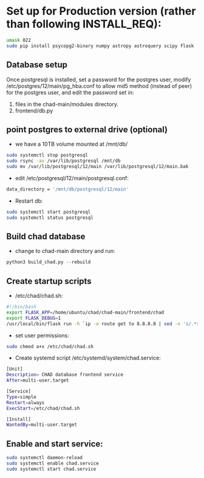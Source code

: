 # Set up for Production version (rather than following INSTALL_REQ):
```bash
umask 022
sudo pip install psycopg2-binary numpy astropy astroquery scipy flask
```

## Database setup
Once postgresql is installed, set a password for the postgres user, modify /etc/postgres/12/main/pg_hba.conf 
to allow md5 method (instead of peer) for the postgres user, and edit the password set in: 
   1. files in the chad-main/modules directory.
   2. frontend/db.py

## point postgres to external drive (optional)
 - we have a 10TB volume mounted at /mnt/db/
```bash
sudo systemctl stop postgresql
sudo rsync -av /var/lib/postgresql /mnt/db
sudo mv /var/lib/postgresql/12/main /var/lib/postgresql/12/main.bak
```
 - edit /etc/postgresql/12/main/postgresql.conf:
```bash
data_directory = '/mnt/db/postgresql/12/main'
```
 - Restart db:
```bash
sudo systemctl start postgresql
sudo systemctl status postgresql
```

## Build chad database
 - change to chad-main directory and run:
```python
python3 build_chad.py --rebuild
```

## Create startup scripts 
 - /etc/chad/chad.sh:

```bash
#!/bin/bash
export FLASK_APP=/home/ubuntu/chad/chad-main/frontend/chad
export FLASK_DEBUG=1
/usr/local/bin/flask run -h `ip -o route get to 8.8.8.8 | sed -n 's/.*src \([0-9.]\+\).*/\1/p' ` -p 80
```

 - set user permissions:
```bash
sudo chmod a+x /etc/chad/chad.sh
```

 - Create systemd script /etc/systemd/system/chad.service:
```bash
[Unit]
Description= CHAD database frontend service
After=multi-user.target

[Service]
Type=simple
Restart=always
ExecStart=/etc/chad/chad.sh

[Install]
WantedBy=multi-user.target
```


## Enable and start service:
```bash
sudo systemctl daemon-reload
sudo systemctl enable chad.service
sudo systemctl start chad.service
```
